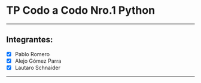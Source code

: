 # TP Codo a Codo Nro.1 Python

---

## Integrantes:

- [x] Pablo Romero
- [x] Alejo Gómez Parra
- [x] Lautaro Schnaider

---